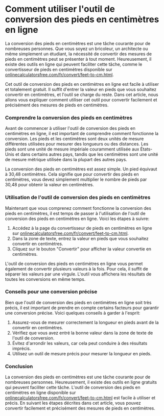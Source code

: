 Comment utiliser l'outil de conversion des pieds en centimètres en ligne
========================================================================

La conversion des pieds en centimètres est une tâche courante pour de nombreuses personnes. Que vous soyez un bricoleur, un architecte ou même simplement un étudiant, la nécessité de convertir des mesures de pieds en centimètres peut se présenter à tout moment. Heureusement, il existe des outils en ligne qui peuvent faciliter cette tâche, comme le convertisseur de pieds en centimètres disponible sur [onlinecalculatorsfree.com/fr/convert/feet-to-cm.html](http://onlinecalculatorsfree.com/fr/convert/feet-to-cm.html).

Cet outil de conversion des pieds en centimètres en ligne est facile à utiliser et totalement gratuit. Il suffit d'entrer la valeur en pieds que vous souhaitez convertir en centimètres, et l'outil se charge du reste. Dans cet article, nous allons vous expliquer comment utiliser cet outil pour convertir facilement et précisément des mesures de pieds en centimètres.

###  Comprendre la conversion des pieds en centimètres 

Avant de commencer à utiliser l'outil de conversion des pieds en centimètres en ligne, il est important de comprendre comment fonctionne la conversion. Les pieds et les centimètres sont deux unités de mesure différentes utilisées pour mesurer des longueurs ou des distances. Les pieds sont une unité de mesure impériale couramment utilisée aux États-Unis et dans certains autres pays, tandis que les centimètres sont une unité de mesure métrique utilisée dans la plupart des autres pays.

La conversion des pieds en centimètres est assez simple. Un pied équivaut à 30,48 centimètres. Cela signifie que pour convertir des pieds en centimètres, vous devez simplement multiplier le nombre de pieds par 30,48 pour obtenir la valeur en centimètres.

###  Utilisation de l'outil de conversion des pieds en centimètres 

Maintenant que vous comprenez comment fonctionne la conversion des pieds en centimètres, il est temps de passer à l'utilisation de l'outil de conversion des pieds en centimètres en ligne. Voici les étapes à suivre:

1. Accédez à la page du convertisseur de pieds en centimètres en ligne sur [onlinecalculatorsfree.com/fr/convert/feet-to-cm.html](http://onlinecalculatorsfree.com/fr/convert/feet-to-cm.html).
2. Dans la zone de texte, entrez la valeur en pieds que vous souhaitez convertir en centimètres.
3. Cliquez sur le bouton "Convertir" pour afficher la valeur convertie en centimètres.

L'outil de conversion des pieds en centimètres en ligne vous permet également de convertir plusieurs valeurs à la fois. Pour cela, il suffit de séparer les valeurs par une virgule. L'outil vous affichera les résultats de toutes les conversions en même temps.

###  Conseils pour une conversion précise 

Bien que l'outil de conversion des pieds en centimètres en ligne soit très précis, il est important de prendre en compte certains facteurs pour garantir une conversion précise. Voici quelques conseils à garder à l'esprit:

1. Assurez-vous de mesurer correctement la longueur en pieds avant de la convertir en centimètres.
2. Vérifiez que vous avez entré la bonne valeur dans la zone de texte de l'outil de conversion.
3. Évitez d'arrondir les valeurs, car cela peut conduire à des résultats imprécis.
4. Utilisez un outil de mesure précis pour mesurer la longueur en pieds.

###  Conclusion 

La conversion des pieds en centimètres est une tâche courante pour de nombreuses personnes. Heureusement, il existe des outils en ligne gratuits qui peuvent faciliter cette tâche. L'outil de conversion des pieds en centimètres en ligne disponible sur [onlinecalculatorsfree.com/fr/convert/feet-to-cm.html](http://onlinecalculatorsfree.com/fr/convert/feet-to-cm.html) est facile à utiliser et précis. En suivant les étapes décrites dans cet article, vous pouvez convertir facilement et précisément des mesures de pieds en centimètres.
